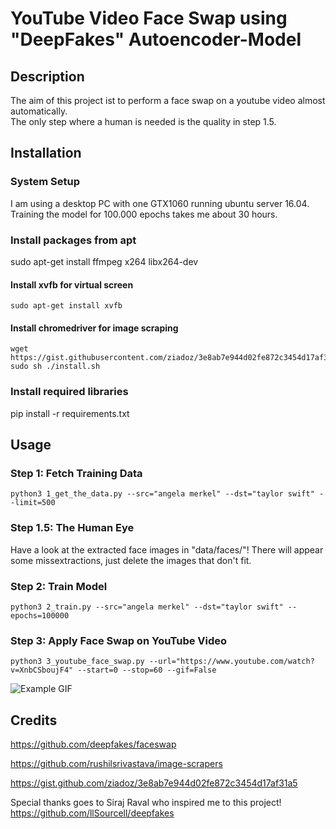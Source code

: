 # YouTube Video Face Swap using "DeepFakes" Autoencoder-Model

## Description

The aim of this project ist to perform a face swap on a youtube video almost automatically.<br />
The only step where a human is needed is the quality in step 1.5.

## Installation

### System Setup

I am using a desktop PC with one GTX1060 running ubuntu server 16.04.<br />
Training the model for 100.000 epochs takes me about 30 hours. 

### Install packages from apt

sudo apt-get install ffmpeg x264 libx264-dev

#### Install xvfb for virtual screen
```
sudo apt-get install xvfb  
```
#### Install chromedriver for image scraping
```
wget https://gist.githubusercontent.com/ziadoz/3e8ab7e944d02fe872c3454d17af31a5/raw/ff10e54f562c83672f0b1958a144c4b72c070158/install.sh
sudo sh ./install.sh
```
### Install required libraries

pip install -r requirements.txt

## Usage

### Step 1: Fetch Training Data
```
python3 1_get_the_data.py --src="angela merkel" --dst="taylor swift" --limit=500
```
### Step 1.5: The Human Eye

Have a look at the extracted face images in "data/faces/"!
There will appear some missextractions, just delete the images that don't fit.

### Step 2: Train Model
```
python3 2_train.py --src="angela merkel" --dst="taylor swift" --epochs=100000
```
### Step 3: Apply Face Swap on YouTube Video
```
python3 3_youtube_face_swap.py --url="https://www.youtube.com/watch?v=XnbCSboujF4" --start=0 --stop=60 --gif=False
```
![Example GIF](https://github.com/DerWaldi/youtube-video-face-swap/blob/master/example.gif?raw=true "Example gif")

## Credits

https://github.com/deepfakes/faceswap

https://github.com/rushilsrivastava/image-scrapers

https://gist.github.com/ziadoz/3e8ab7e944d02fe872c3454d17af31a5

Special thanks goes to Siraj Raval who inspired me to this project!<br/>
https://github.com/llSourcell/deepfakes
